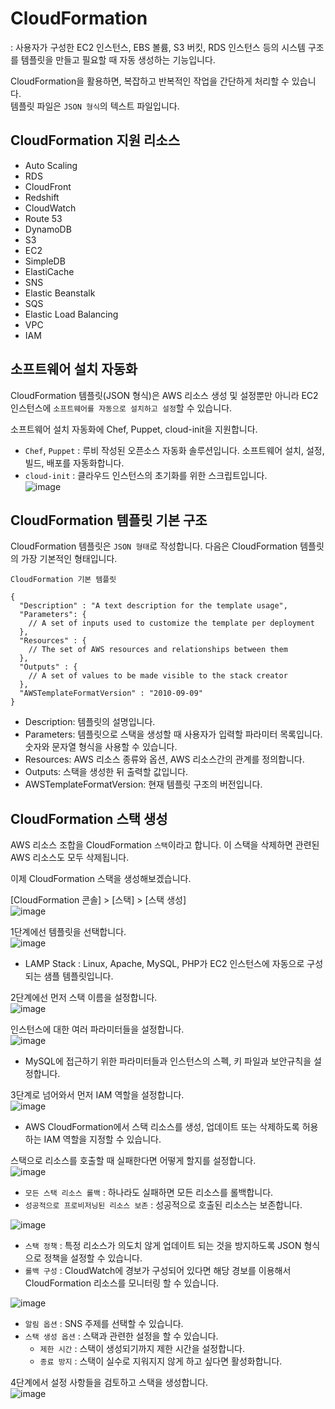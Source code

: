 # CloudFormation

: 사용자가 구성한 EC2 인스턴스, EBS 볼륨, S3 버킷, RDS 인스턴스 등의 시스템 구조를 템플릿을 만들고 필요할 때 자동 생성하는 기능입니다.

CloudFormation을 활용하면, 복잡하고 반복적인 작업을 간단하게 처리할 수 있습니다.   
템플릿 파일은 `JSON 형식`의 텍스트 파일입니다. 

## CloudFormation 지원 리소스

* Auto Scaling	
* RDS	
* CloudFront
* Redshift	
* CloudWatch
* Route 53
* DynamoDB
* S3	
* EC2
* SimpleDB	
* ElastiCache	
* SNS
* Elastic Beanstalk	
* SQS	
* Elastic Load Balancing
* VPC	
* IAM

## 소프트웨어 설치 자동화

CloudFormation 템플릿(JSON 형식)은 AWS 리소스 생성 및 설정뿐만 아니라 EC2 인스턴스에 `소프트웨어를 자동으로 설치하고 설정`할 수 있습니다.   

소프트웨어 설치 자동화에 Chef, Puppet, cloud-init을 지원합니다.   
* `Chef`, `Puppet` : 루비 작성된 오픈소스 자동화 솔루션입니다. 소프트웨어 설치, 설정, 빌드, 배포를 자동화합니다.
* `cloud-init` : 클라우드 인스턴스의 초기화를 위한 스크립트입니다.   
![image](https://user-images.githubusercontent.com/43658658/147716917-9a89bfa8-31b3-46d0-9014-d9ae6d8c9dff.png)

## CloudFormation 템플릿 기본 구조

CloudFormation 템플릿은 `JSON 형태`로 작성합니다. 다음은 CloudFormation 템플릿의 가장 기본적인 형태입니다.

`CloudFormation 기본 템플릿`   
```
{
  "Description" : "A text description for the template usage",
  "Parameters": {
    // A set of inputs used to customize the template per deployment
  },
  "Resources" : {
    // The set of AWS resources and relationships between them
  },
  "Outputs" : {
    // A set of values to be made visible to the stack creator
  },
  "AWSTemplateFormatVersion" : "2010-09-09"
}
```

* Description: 템플릿의 설명입니다.
* Parameters: 템플릿으로 스택을 생성할 때 사용자가 입력할 파라미터 목록입니다. 숫자와 문자열 형식을 사용할 수 있습니다.
* Resources: AWS 리소스 종류와 옵션, AWS 리소스간의 관계를 정의합니다.
* Outputs: 스택을 생성한 뒤 출력할 값입니다.
* AWSTemplateFormatVersion: 현재 템플릿 구조의 버전입니다.

## CloudFormation 스택 생성

AWS 리소스 조합을 CloudFormation `스택`이라고 합니다. 이 스택을 삭제하면 관련된 AWS 리소스도 모두 삭제됩니다.

이제 CloudFormation 스택을 생성해보겠습니다.   

[CloudFormation 콘솔] > [스택] > [스택 생성]   
![image](https://user-images.githubusercontent.com/43658658/147717615-787f5f11-5a98-45c9-b41b-e039bf65241a.png)

1단계에선 템플릿을 선택합니다.   
![image](https://user-images.githubusercontent.com/43658658/147717649-7ccb3e77-34f9-4b32-847b-a76bafa9d392.png)   
* LAMP Stack : Linux, Apache, MySQL, PHP가 EC2 인스턴스에 자동으로 구성되는 샘플 템플릿입니다.

2단계에선 먼저 스택 이름을 설정합니다.   
![image](https://user-images.githubusercontent.com/43658658/147852166-abde1364-ffa9-4d90-b2e7-5c2493cb2a87.png)

인스턴스에 대한 여러 파라미터들을 설정합니다.   
![image](https://user-images.githubusercontent.com/43658658/147852143-5ce5a4c9-f4fc-4f79-a54d-183bfc4f27a2.png)   
* MySQL에 접근하기 위한 파라미터들과 인스턴스의 스펙, 키 파일과 보안규칙을 설정합니다.

3단계로 넘어와서 먼저 IAM 역할을 설정합니다.   
![image](https://user-images.githubusercontent.com/43658658/147852208-428ed363-e33f-4da1-b5a4-4074ec4eaeea.png)   
* AWS CloudFormation에서 스택 리소스를 생성, 업데이트 또는 삭제하도록 허용하는 IAM 역할을 지정할 수 있습니다.

스택으로 리소스를 호출할 때 실패한다면 어떻게 할지를 설정합니다.   
![image](https://user-images.githubusercontent.com/43658658/147852234-ae47d449-a785-4312-8e14-e00ee85ed8d8.png)   
* `모든 스택 리소스 롤백` : 하나라도 실패하면 모든 리소스를 롤백합니다.
* `성공적으로 프로비저닝된 리소스 보존` : 성공적으로 호출된 리소스는 보존합니다.

![image](https://user-images.githubusercontent.com/43658658/147852265-f15bfb83-4a87-4012-a545-9c73a7b3b899.png)   
* `스택 정책` : 특정 리소스가 의도치 않게 업데이트 되는 것을 방지하도록 JSON 형식으로 정책을 설정할 수 있습니다.
* `롤백 구성` : CloudWatch에 경보가 구성되어 있다면 해당 경보를 이용해서 CloudFormation 리소스를 모니터링 할 수 있습니다.

![image](https://user-images.githubusercontent.com/43658658/147852336-44f5aa16-0eeb-4de0-a495-f0e640ebd0a2.png)   
* `알림 옵션` : SNS 주제를 선택할 수 있습니다.
* `스택 생성 옵션` : 스택과 관련한 설정을 할 수 있습니다.
  - `제한 시간` : 스택이 생성되기까지 제한 시간을 설정합니다.
  - `종료 방지` : 스택이 실수로 지워지지 않게 하고 싶다면 활성화합니다.

4단계에서 설정 사항들을 검토하고 스택을 생성합니다.   
![image](https://user-images.githubusercontent.com/43658658/147852428-a7479d6f-9179-4f05-a37b-cf2037e6d0f1.png)



